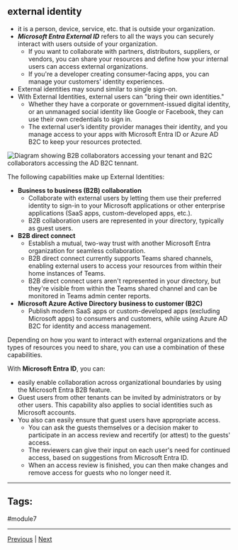 ## external identity 
- it is a person, device, service, etc. that is outside your organization. 
- ***Microsoft Entra External ID*** refers to all the ways you can securely interact with users outside of your organization. 
	- If you want to collaborate with partners, distributors, suppliers, or vendors, you can share your resources and define how your internal users can access external organizations. 
	- If you're a developer creating consumer-facing apps, you can manage your customers' identity experiences.
- External identities may sound similar to single sign-on. 
- With External Identities, external users can "bring their own identities." 
	- Whether they have a corporate or government-issued digital identity, or an unmanaged social identity like Google or Facebook, they can use their own credentials to sign in. 
	- The external user’s identity provider manages their identity, and you manage access to your apps with Microsoft Entra ID or Azure AD B2C to keep your resources protected.

![Diagram showing B2B collaborators accessing your tenant and B2C collaborators accessing the AD B2C tennant.](https://learn.microsoft.com/en-us/training/wwl-azure/describe-azure-identity-access-security/media/azure-active-directory-external-identities-5a892021.png)

The following capabilities make up External Identities:

- **Business to business (B2B) collaboration** 
	- Collaborate with external users by letting them use their preferred identity to sign-in to your Microsoft applications or other enterprise applications (SaaS apps, custom-developed apps, etc.). 
	- B2B collaboration users are represented in your directory, typically as guest users.
- **B2B direct connect**
	- Establish a mutual, two-way trust with another Microsoft Entra organization for seamless collaboration.
	- B2B direct connect currently supports Teams shared channels, enabling external users to access your resources from within their home instances of Teams. 
	- B2B direct connect users aren't represented in your directory, but they're visible from within the Teams shared channel and can be monitored in Teams admin center reports.
- **Microsoft Azure Active Directory business to customer (B2C)**
	- Publish modern SaaS apps or custom-developed apps (excluding Microsoft apps) to consumers and customers, while using Azure AD B2C for identity and access management.

Depending on how you want to interact with external organizations and the types of resources you need to share, you can use a combination of these capabilities.

With **Microsoft Entra ID**, you can:
- easily enable collaboration across organizational boundaries by using the Microsoft Entra B2B feature. 
- Guest users from other tenants can be invited by administrators or by other users. This capability also applies to social identities such as Microsoft accounts.
- You also can easily ensure that guest users have appropriate access. 
	- You can ask the guests themselves or a decision maker to participate in an access review and recertify (or attest) to the guests' access. 
	- The reviewers can give their input on each user's need for continued access, based on suggestions from Microsoft Entra ID. 
	- When an access review is finished, you can then make changes and remove access for guests who no longer need it.

---
## Tags:
#module7 

---
[Previous](Describe-Azure-Authentication-Methods.md) | [Next](Describe-Azure-Conditional-Access.md)
